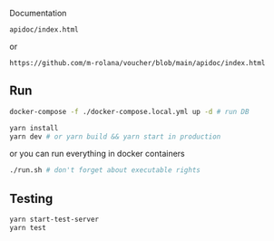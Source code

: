 Documentation
```
apidoc/index.html
```
or
```
https://github.com/m-rolana/voucher/blob/main/apidoc/index.html
```

## Run
```bash
docker-compose -f ./docker-compose.local.yml up -d # run DB

yarn install
yarn dev # or yarn build && yarn start in production
```
or you can run everything in docker containers
```bash
./run.sh # don't forget about executable rights
```

## Testing
```bash
yarn start-test-server
yarn test
```